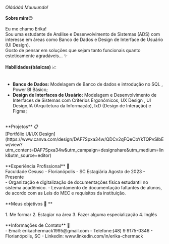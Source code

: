 <!--
**ErikaChermack/ErikaChermack** is a ✨ _special_ ✨ repository because its `README.md` (this file) appears on your GitHub profile.

Here are some ideas to get you started:

- 🔭 I’m currently working on ...
- 🌱 I’m currently learning ...
- 👯 I’m looking to collaborate on ...
- 🤔 I’m looking for help with ...
- 💬 Ask me about ...
- 📫 How to reach me: ...
- 😄 Pronouns: ...
- ⚡ Fun fact: ...
-->
*Olááááá Muuuundo!*<br>
<br>
**Sobre mim**😊 <br>
<br>
Eu me chamo Erika! <br>
Sou uma estudante de Análise e Desenvolvimento de Sistemas (ADS) com interesse em áreas como Banco de Dados e Design de Interface de Usuário (UI Design).<br>
Gosto de pensar em soluções que sejam tanto funcionais quanto esteticamente agradáveis... ✨ <br>
<br>
**Habilidades(básicas)** 📈 <br>
<br>
- **Banco de Dados:** Modelagem de Banco de dados e introdução no SQL , Power BI Básico;
- **Design de Interfaces de Usuário:** Modelagem e Desenvolvimento de  Interfaces de Sistemas com Critérios Ergonômicos, UX Design , UI Design,IA (Arquitetura da Informação), IxD (Design de Interação) e Figma;<br>
<br>
**Projetos** 📋 <br>
[Portfólio UI/UX Design](https://www.canva.com/design/DAF7Spxa34w/QDCv2qFQeCbYkTQPvSIbEw/view?utm_content=DAF7Spxa34w&utm_campaign=designshare&utm_medium=link&utm_source=editor)<br>
<br>
**Experiência Profissional** 📑 <br>
Faculdade Cesusc - Florianópolis - SC
Estagiária  
Agosto de 2023 - Presente<br>
- Organização e digitalização de documentações física estudantil no sistema acadêmico.
- Levantamento de documentação faltantes de alunos, de acordo com as Leis do MEC e requisitos da instituição.<br>
<br>
**Meus objetivos 🐾 **<br>
<br>
1. Me formar
2. Estagiar na área
3. Fazer alguma especialização
4. Inglês
<br>
<br>
**Informações de Contato** 📨 <br>
- Email: erikachermack1995@gmail.com
- Telefone:(48) 9 9175-0346
- Florianópolis, SC
- Linkedin: www.linkedin.com/in/erika-chermack
